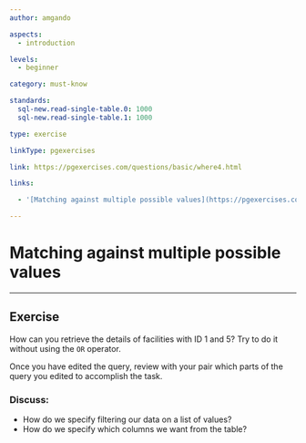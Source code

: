 ```yaml
---
author: amgando

aspects:
  - introduction

levels:
  - beginner

category: must-know

standards:
  sql-new.read-single-table.0: 1000
  sql-new.read-single-table.1: 1000

type: exercise

linkType: pgexercises

link: https://pgexercises.com/questions/basic/where4.html

links:

  - '[Matching against multiple possible values](https://pgexercises.com/questions/basic/where4.html){documentation}'

---
```


# Matching against multiple possible values

---
## Exercise

How can you retrieve the details of facilities with ID 1 and 5? Try to do it without using the `OR` operator.

Once you have edited the query, review with your pair which parts of the query you edited to accomplish the task.

### Discuss:
- How do we specify filtering our data on a list of values?
- How do we specify which columns we want from the table?


